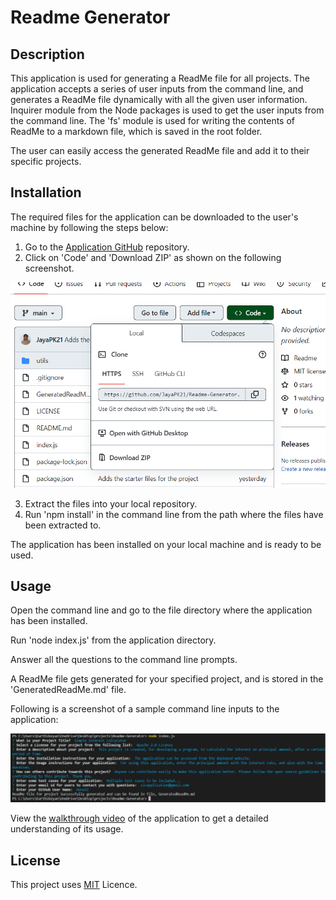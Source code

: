 # Readme Generator

## Description

This application is used for generating a ReadMe file for all projects. The application accepts a series of user inputs from the command line, and generates a ReadMe file dynamically with all the given user information. Inquirer module from the Node packages is used to get the user inputs from the command line. The 'fs' module is used for writing the contents of ReadMe to a markdown file, which is saved in the root folder.

The user can easily access the generated ReadMe file and add it to their specific projects.

## Installation

The required files for the application can be downloaded to the user's machine by following the steps below:

1. Go to the [Application GitHub](https://github.com/JayaPK21/Readme-Generator) repository.
2. Click on 'Code' and 'Download ZIP' as shown on the following screenshot.

![Screenshot for downloading files of the Application](assets/screenshots/DownloadZipScreenshot.png)

3. Extract the files into your local repository.
4. Run 'npm install' in the command line from the path where the files have been extracted to.

The application has been installed on your local machine and is ready to be used.

## Usage

Open the command line and go to the file directory where the application has been installed.

Run 'node index.js' from the application directory.

Answer all the questions to the command line prompts.

A ReadMe file gets generated for your specified project, and is stored in the 'GeneratedReadMe.md' file.

Following is a screenshot of a sample command line inputs to the application:

![Screenshot of running the application.](assets/screenshots/ApplicationUsage.png)

View the [walkthrough video](assets/video/ReadMeGenApplnWalkthrough.mp4) of the application to get a detailed understanding of its usage.

## License

This project uses [MIT](https://opensource.org/licenses/MIT) Licence.